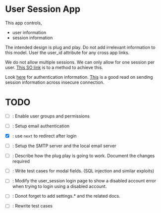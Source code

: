 # User Session App

This app controls,
- user information
- session information

The intended design is plug and play. Do not add irrelevant information to this model. User the user_id attribute for any cross app links.

We do not allow multiple sessions. We can only allow
for one session per user. [This SO link][3] is to a method to achieve this.

Look [here][1] for authentication information.
[This][2] is a good read on sending session information
across insecure connection. 


# TODO
- [ ] : Enable user groups and permissions
- [ ] : Setup email authentication
- [X] : use `next` to redirect after login
- [ ] : Setup the SMTP server and the local email server
- [ ] : Describe how the plug play is going to work. Document the changes required
- [ ] : Write test cases for modal fields. (SQL injection and similar exploits)
- [ ] : Modify the user_session login page to show a disabled account error when trying to login using a disabled account.
- [ ] : Donot forget to add settings.* and the related docs.
- [ ] : Rewrite test cases


[1]: http://www.djangobook.com/en/2.0/chapter14.html "Authentication in Django"
[2]: http://stackoverflow.com/questions/7562675/proper-way-to-send-username-and-password-from-client-to-server "Sending username and password across an insecure network" 
[3]: http://stackoverflow.com/questions/5470210/django-one-session-per-user "One session per user"